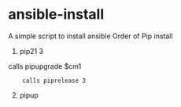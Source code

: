 # ansible-install
A simple script to install ansible
Order of Pip install

1. pip21 3
  
  calls pipupgrade $cm1
  
        calls piprelease 3

2. pipup
